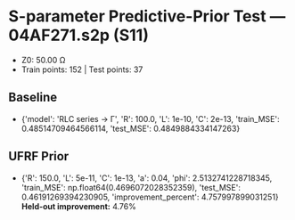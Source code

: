 # S-parameter Predictive-Prior Test — 04AF271.s2p (S11)
- Z0: 50.00 Ω
- Train points: 152  |  Test points: 37

## Baseline
- {'model': 'RLC series -> Γ', 'R': 100.0, 'L': 1e-10, 'C': 2e-13, 'train_MSE': 0.48514709464566114, 'test_MSE': 0.4849884334147263}

## UFRF Prior
- {'R': 150.0, 'L': 5e-11, 'C': 1e-13, 'a': 0.04, 'phi': 2.5132741228718345, 'train_MSE': np.float64(0.4696072028352359), 'test_MSE': 0.46191269394230905, 'improvement_percent': 4.757997899031251}
**Held-out improvement:** 4.76%